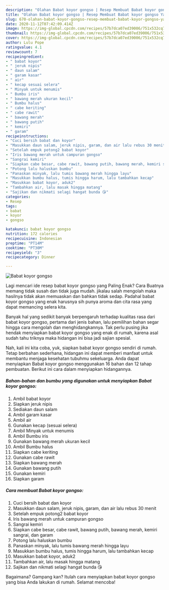 ```yaml
---
description: "Olahan Babat koyor gongso | Resep Membuat Babat koyor gongso Yang Bisa Manjain Lidah"
title: "Olahan Babat koyor gongso | Resep Membuat Babat koyor gongso Yang Bisa Manjain Lidah"
slug: 670-olahan-babat-koyor-gongso-resep-membuat-babat-koyor-gongso-yang-bisa-manjain-lidah
date: 2020-11-12T07:42:09.414Z
image: https://img-global.cpcdn.com/recipes/57b7dca07ed39006/751x532cq70/babat-koyor-gongso-foto-resep-utama.jpg
thumbnail: https://img-global.cpcdn.com/recipes/57b7dca07ed39006/751x532cq70/babat-koyor-gongso-foto-resep-utama.jpg
cover: https://img-global.cpcdn.com/recipes/57b7dca07ed39006/751x532cq70/babat-koyor-gongso-foto-resep-utama.jpg
author: Lulu Pope
ratingvalue: 4.1
reviewcount: 7
recipeingredient:
- " babat koyor"
- " jeruk nipis"
- " daun salam"
- " garam kasar"
- " air"
- " kecap sesuai selera"
- " Minyak untuk menumis"
- " Bumbu iris"
- " bawang merah ukuran kecil"
- " Bumbu halus"
- " cabe keriting"
- " cabe rawit"
- " bawang merah"
- " bawang putih"
- " kemiri"
- " garam"
recipeinstructions:
- "Cuci bersih babat dan koyor"
- "Masukkan daun salam, jeruk nipis, garam, dan air lalu rebus 30 menit"
- "Setelah empuk potong2 babat koyor"
- "Iris bawang merah untuk campuran gongso"
- "Sangrai kemiri"
- "Siapkan cabe besar, cabe rawit, bawang putih, bawang merah, kemiri sangrai, dan garam"
- "Potong lalu haluskan bumbu"
- "Panaskan minyak, lalu tumis bawang merah hingga layu"
- "Masukkan bumbu halus, tumis hingga harum, lalu tambahkan kecap"
- "Masukkan babat koyor, aduk2"
- "Tambahkan air, lalu masak hingga matang"
- "Sajikan dan nikmati selagi hangat bunda 😘"
categories:
- Resep
tags:
- babat
- koyor
- gongso

katakunci: babat koyor gongso 
nutrition: 172 calories
recipecuisine: Indonesian
preptime: "PT14M"
cooktime: "PT30M"
recipeyield: "3"
recipecategory: Dinner

---
```



![Babat koyor gongso](https://img-global.cpcdn.com/recipes/57b7dca07ed39006/751x532cq70/babat-koyor-gongso-foto-resep-utama.jpg)

Lagi mencari ide resep babat koyor gongso yang Paling Enak? Cara Buatnya memang tidak susah dan tidak juga mudah. jikalau salah mengolah maka hasilnya tidak akan memuaskan dan bahkan tidak sedap. Padahal babat koyor gongso yang enak harusnya sih punya aroma dan cita rasa yang dapat memancing selera kita.



Banyak hal yang sedikit banyak berpengaruh terhadap kualitas rasa dari babat koyor gongso, pertama dari jenis bahan, lalu pemilihan bahan segar hingga cara mengolah dan menghidangkannya. Tak perlu pusing jika hendak menyiapkan babat koyor gongso yang enak di rumah, karena asal sudah tahu triknya maka hidangan ini bisa jadi sajian spesial.


Nah, kali ini kita coba, yuk, siapkan babat koyor gongso sendiri di rumah. Tetap berbahan sederhana, hidangan ini dapat memberi manfaat untuk membantu menjaga kesehatan tubuhmu sekeluarga. Anda dapat menyiapkan Babat koyor gongso menggunakan 16 bahan dan 12 tahap pembuatan. Berikut ini cara dalam menyiapkan hidangannya.

<!--inarticleads1-->

##### Bahan-bahan dan bumbu yang digunakan untuk menyiapkan Babat koyor gongso:

1. Ambil  babat koyor
1. Siapkan  jeruk nipis
1. Sediakan  daun salam
1. Ambil  garam kasar
1. Ambil  air
1. Gunakan  kecap (sesuai selera)
1. Ambil  Minyak untuk menumis
1. Ambil  Bumbu iris
1. Gunakan  bawang merah ukuran kecil
1. Ambil  Bumbu halus
1. Siapkan  cabe keriting
1. Gunakan  cabe rawit
1. Siapkan  bawang merah
1. Gunakan  bawang putih
1. Gunakan  kemiri
1. Siapkan  garam




<!--inarticleads2-->

##### Cara membuat Babat koyor gongso:

1. Cuci bersih babat dan koyor
1. Masukkan daun salam, jeruk nipis, garam, dan air lalu rebus 30 menit
1. Setelah empuk potong2 babat koyor
1. Iris bawang merah untuk campuran gongso
1. Sangrai kemiri
1. Siapkan cabe besar, cabe rawit, bawang putih, bawang merah, kemiri sangrai, dan garam
1. Potong lalu haluskan bumbu
1. Panaskan minyak, lalu tumis bawang merah hingga layu
1. Masukkan bumbu halus, tumis hingga harum, lalu tambahkan kecap
1. Masukkan babat koyor, aduk2
1. Tambahkan air, lalu masak hingga matang
1. Sajikan dan nikmati selagi hangat bunda 😘




Bagaimana? Gampang kan? Itulah cara menyiapkan babat koyor gongso yang bisa Anda lakukan di rumah. Selamat mencoba!
